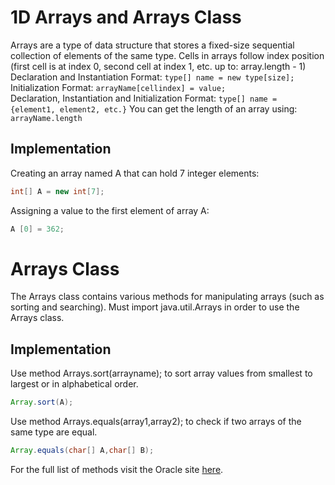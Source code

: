# 1D Arrays and Arrays Class
Arrays are a type of data structure that stores a fixed-size sequential collection of elements of the same type. Cells in arrays follow index position (first cell is at index 0, second cell at index 1, etc. up to: array.length - 1)\
Declaration and Instantiation Format: ```type[] name = new type[size];```\
Initialization Format: ```arrayName[cellindex] = value;```\
Declaration, Instantiation and Initialization Format: ```type[] name = {element1, element2, etc.}```
You can get the length of an array using:\
```arrayName.length```
## Implementation
Creating an array named A that can hold 7 integer elements:
```java
int[] A = new int[7];
```
Assigning a value to the first element of array A:
```java
A [0] = 362;
```
# Arrays Class
The Arrays class contains various methods for manipulating arrays (such as sorting and searching). Must import java.util.Arrays in order to use the Arrays class.
## Implementation
Use method Arrays.sort(arrayname); to sort array values from smallest to largest or in alphabetical order. 
```java
Array.sort(A); 
```
Use method Arrays.equals(array1,array2); to check if two arrays of the same type are equal.
 ```java
Array.equals(char[] A,char[] B); 
```
For the full list of methods visit the Oracle site [here](https://docs.oracle.com/javase/7/docs/api/java/util/Arrays.html).
